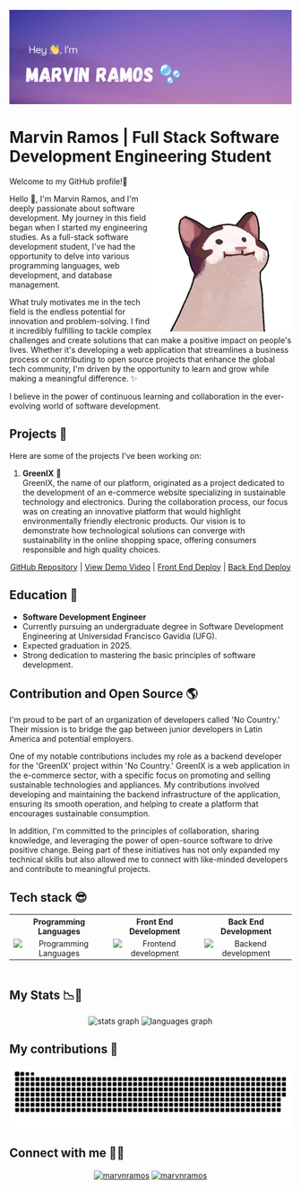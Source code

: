 
![cheese!](img/Header-Image.png)


# Marvin Ramos | Full Stack Software Development Engineering Student

Welcome to my GitHub profile!🍂

<img align="right" width=250px alt="Cat" src="img/catgifdos.gif" />

Hello 👋, I'm Marvin Ramos, and I'm deeply passionate about software development. My journey in this field began when I started my engineering studies. As a full-stack software development student, I've had the opportunity to delve into various programming languages, web development, and database management.

What truly motivates me in the tech field is the endless potential for innovation and problem-solving. I find it incredibly fulfilling to tackle complex challenges and create solutions that can make a positive impact on people's lives. Whether it's developing a web application that streamlines a business process or contributing to open source projects that enhance the global tech community, I'm driven by the opportunity to learn and grow while making a meaningful difference. ✨

I believe in the power of continuous learning and collaboration in the ever-evolving world of software development. 


## Projects 🫧
Here are some of the projects I've been working on:
1. **GreenIX** 🍃
<br>GreenIX, the name of our platform, originated as a project dedicated to the development of an e-commerce website specializing in sustainable technology and electronics. During the collaboration process, our focus was on creating an innovative platform that would highlight environmentally friendly electronic products. Our vision is to demonstrate how technological solutions can converge with sustainability in the online shopping space, offering consumers responsible and high quality choices.
<p align="center">
 <a href="https://github.com/MarvnRamos/c14-15-t-node-react.git" target="blank">GitHub Repository</a>
 |
 <a href="https://youtu.be/yYlHbgjQfOc?si=cTy663IHN2-egK7W" target="blank">View Demo Video</a>
 |
 <a href="https://c14-15-t-node-react.vercel.app/" target="blank">Front End Deploy</a>
 |
  <a href="https://greenxi.zeabur.app/api/v1/docs/" target="blank">Back End Deploy</a>
</p>

## Education 🧠
- **Software Development Engineer**
- Currently pursuing an undergraduate degree in Software Development Engineering at Universidad Francisco Gavidia (UFG).
- Expected graduation in 2025.
- Strong dedication to mastering the basic principles of software development.

## Contribution and Open Source 🌎

I'm proud to be part of an organization of developers called 'No Country.' Their mission is to bridge the gap between junior developers in Latin America and potential employers.

One of my notable contributions includes my role as a backend developer for the 'GreenIX' project within 'No Country.' GreenIX is a web application in the e-commerce sector, with a specific focus on promoting and selling sustainable technologies and appliances. My contributions involved developing and maintaining the backend infrastructure of the application, ensuring its smooth operation, and helping to create a platform that encourages sustainable consumption.

In addition, I'm committed to the principles of collaboration, sharing knowledge, and leveraging the power of open-source software to drive positive change. Being part of these initiatives has not only expanded my technical skills but also allowed me to connect with like-minded developers and contribute to meaningful projects.


## Tech stack  😎

<table border="0" cellspacing="5" cellpadding="10" width="400" height="100" align="center">
  <tr>
    <th><b>Programming Languages</b></th>
    <th><b>Front End Development</b></th>
    <th><b>Back End Development</b></th>
  </tr>
  <tr>
    <td align="center"><img src="https://skillicons.dev/icons?i=js,python" height=32 alt="Programming Languages" /></td>
    <td align="center"><img src="https://skillicons.dev/icons?i=html,css" height=32 alt="Frontend development" /></td>
    <td align="center"><img src="https://skillicons.dev/icons?i=nodejs,express,mongodb," height=32 alt="Backend development" /></td>
  </tr>
</table>

## My Stats 📉📌
<div align="center">
  <img src="https://github-readme-stats.vercel.app/api?username=marvnramos&hide_title=false&hide_rank=false&show_icons=true&include_all_commits=true&count_private=true&disable_animations=false&theme=dracula&locale=en&hide_border=false&order=1" height="150" alt="stats graph"  />
  <img src="https://github-readme-stats.vercel.app/api/top-langs?username=marvnramos&locale=en&hide_title=false&layout=compact&card_width=320&langs_count=5&theme=dracula&hide_border=false&order=2" height="150" alt="languages graph"  />
</div>

## My contributions 🐍

<img src="https://raw.githubusercontent.com/marvnramos/marvnramos/output/snake.svg" alt="Snake animation" />

## Connect with me 🤝😺
<div align="center">
<a href="https://www.linkedin.com/in/marvn-ramos/" target="blank"><img align = "center" src="https://img.shields.io/badge/LinkedIn-0077B5?style=for-the badge&logo=linkedin&logoColor=white" alt="marvnramos" /></a> <a href="https://twitter.com/marvnramos" target="blank"><img align = "center" src="https://img.shields.io/twitter/follow/marvnramos" alt="marvnramos" /></a>
</div>
